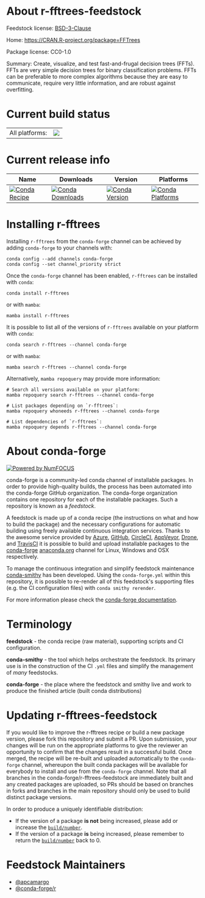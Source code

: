 About r-fftrees-feedstock
=========================

Feedstock license: [BSD-3-Clause](https://github.com/conda-forge/r-fftrees-feedstock/blob/main/LICENSE.txt)

Home: https://CRAN.R-project.org/package=FFTrees

Package license: CC0-1.0

Summary: Create, visualize, and test fast-and-frugal decision trees (FFTs). FFTs are very simple decision trees for binary classification problems. FFTs can be preferable to more complex algorithms because they are easy to communicate, require very little information, and are robust against overfitting.

Current build status
====================


<table><tr><td>All platforms:</td>
    <td>
      <a href="https://dev.azure.com/conda-forge/feedstock-builds/_build/latest?definitionId=4452&branchName=main">
        <img src="https://dev.azure.com/conda-forge/feedstock-builds/_apis/build/status/r-fftrees-feedstock?branchName=main">
      </a>
    </td>
  </tr>
</table>

Current release info
====================

| Name | Downloads | Version | Platforms |
| --- | --- | --- | --- |
| [![Conda Recipe](https://img.shields.io/badge/recipe-r--fftrees-green.svg)](https://anaconda.org/conda-forge/r-fftrees) | [![Conda Downloads](https://img.shields.io/conda/dn/conda-forge/r-fftrees.svg)](https://anaconda.org/conda-forge/r-fftrees) | [![Conda Version](https://img.shields.io/conda/vn/conda-forge/r-fftrees.svg)](https://anaconda.org/conda-forge/r-fftrees) | [![Conda Platforms](https://img.shields.io/conda/pn/conda-forge/r-fftrees.svg)](https://anaconda.org/conda-forge/r-fftrees) |

Installing r-fftrees
====================

Installing `r-fftrees` from the `conda-forge` channel can be achieved by adding `conda-forge` to your channels with:

```
conda config --add channels conda-forge
conda config --set channel_priority strict
```

Once the `conda-forge` channel has been enabled, `r-fftrees` can be installed with `conda`:

```
conda install r-fftrees
```

or with `mamba`:

```
mamba install r-fftrees
```

It is possible to list all of the versions of `r-fftrees` available on your platform with `conda`:

```
conda search r-fftrees --channel conda-forge
```

or with `mamba`:

```
mamba search r-fftrees --channel conda-forge
```

Alternatively, `mamba repoquery` may provide more information:

```
# Search all versions available on your platform:
mamba repoquery search r-fftrees --channel conda-forge

# List packages depending on `r-fftrees`:
mamba repoquery whoneeds r-fftrees --channel conda-forge

# List dependencies of `r-fftrees`:
mamba repoquery depends r-fftrees --channel conda-forge
```


About conda-forge
=================

[![Powered by
NumFOCUS](https://img.shields.io/badge/powered%20by-NumFOCUS-orange.svg?style=flat&colorA=E1523D&colorB=007D8A)](https://numfocus.org)

conda-forge is a community-led conda channel of installable packages.
In order to provide high-quality builds, the process has been automated into the
conda-forge GitHub organization. The conda-forge organization contains one repository
for each of the installable packages. Such a repository is known as a *feedstock*.

A feedstock is made up of a conda recipe (the instructions on what and how to build
the package) and the necessary configurations for automatic building using freely
available continuous integration services. Thanks to the awesome service provided by
[Azure](https://azure.microsoft.com/en-us/services/devops/), [GitHub](https://github.com/),
[CircleCI](https://circleci.com/), [AppVeyor](https://www.appveyor.com/),
[Drone](https://cloud.drone.io/welcome), and [TravisCI](https://travis-ci.com/)
it is possible to build and upload installable packages to the
[conda-forge](https://anaconda.org/conda-forge) [anaconda.org](https://anaconda.org/)
channel for Linux, Windows and OSX respectively.

To manage the continuous integration and simplify feedstock maintenance
[conda-smithy](https://github.com/conda-forge/conda-smithy) has been developed.
Using the ``conda-forge.yml`` within this repository, it is possible to re-render all of
this feedstock's supporting files (e.g. the CI configuration files) with ``conda smithy rerender``.

For more information please check the [conda-forge documentation](https://conda-forge.org/docs/).

Terminology
===========

**feedstock** - the conda recipe (raw material), supporting scripts and CI configuration.

**conda-smithy** - the tool which helps orchestrate the feedstock.
                   Its primary use is in the construction of the CI ``.yml`` files
                   and simplify the management of *many* feedstocks.

**conda-forge** - the place where the feedstock and smithy live and work to
                  produce the finished article (built conda distributions)


Updating r-fftrees-feedstock
============================

If you would like to improve the r-fftrees recipe or build a new
package version, please fork this repository and submit a PR. Upon submission,
your changes will be run on the appropriate platforms to give the reviewer an
opportunity to confirm that the changes result in a successful build. Once
merged, the recipe will be re-built and uploaded automatically to the
`conda-forge` channel, whereupon the built conda packages will be available for
everybody to install and use from the `conda-forge` channel.
Note that all branches in the conda-forge/r-fftrees-feedstock are
immediately built and any created packages are uploaded, so PRs should be based
on branches in forks and branches in the main repository should only be used to
build distinct package versions.

In order to produce a uniquely identifiable distribution:
 * If the version of a package **is not** being increased, please add or increase
   the [``build/number``](https://docs.conda.io/projects/conda-build/en/latest/resources/define-metadata.html#build-number-and-string).
 * If the version of a package **is** being increased, please remember to return
   the [``build/number``](https://docs.conda.io/projects/conda-build/en/latest/resources/define-metadata.html#build-number-and-string)
   back to 0.

Feedstock Maintainers
=====================

* [@apcamargo](https://github.com/apcamargo/)
* [@conda-forge/r](https://github.com/orgs/conda-forge/teams/r/)

